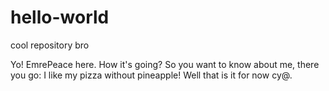 # hello-world
cool repository bro

Yo! EmrePeace here. How it's going? So you want to know about me, there you go: I like my pizza without pineapple!
Well that is it for now cy@.
